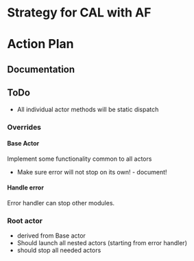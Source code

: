 

# Strategy for CAL with AF

# Action Plan

## Documentation


## ToDo

* All individual actor methods will be static dispatch
### Overrides

#### Base Actor
Implement some functionality common to all actors
* Make sure error will not stop on its own! - document!

#### Handle error 
Error handler can stop other modules.


### Root actor
* derived from Base actor
* Should launch all nested actors (starting from error handler)
* should stop all needed actors
